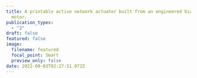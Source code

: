 ```yaml
---
title: A printable active network actuator built from an engineered biomolecular
  motor.
publication_types:
  - "2"
draft: false
featured: false
image:
  filename: featured
  focal_point: Smart
  preview_only: false
date: 2022-09-03T02:27:51.072Z
---
```

